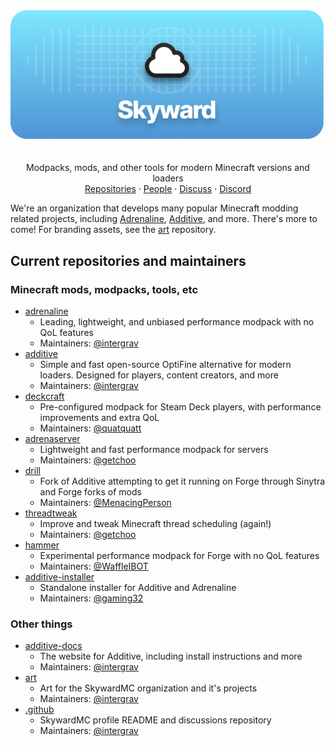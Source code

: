 <div align=center>
  <img alt="Banner for Skyward with logo and name" src="https://raw.githubusercontent.com/skywardmc/art/main/skyward/banner.png">
  <br />
  <br />
  <p align="center">
    Modpacks, mods, and other tools for modern Minecraft versions and loaders
    <br />
    <a href="https://github.com/orgs/skywardmc/repositories?q=&sort=stargazers">Repositories</a>
    ·
    <a href="https://github.com/orgs/skywardmc/people">People</a>
    ·
    <a href="https://github.com/orgs/skywardmc/discussions">Discuss</a>
    ·
    <a href="https://discord.gg/36Tv44cYte">Discord</a>
  </p>
</div>

We're an organization that develops many popular Minecraft modding related projects, including [Adrenaline](https://github.com/skywardmc/adrenaline), [Additive](https://github.com/skywardmc/additive), and more. There's more to come! For branding assets, see the [art](https://github.com/skyward/art) repository.

## Current repositories and maintainers
### Minecraft mods, modpacks, tools, etc
- [adrenaline](https://github.com/skywardmc/adrenaline)
  - Leading, lightweight, and unbiased performance modpack with no QoL features
  - Maintainers: [@intergrav](https://github.com/intergrav)
- [additive](https://github.com/skywardmc/additive)
  - Simple and fast open-source OptiFine alternative for modern loaders. Designed for players, content creators, and more
  - Maintainers: [@intergrav](https://github.com/intergrav)
- [deckcraft](https://github.com/skywardmc/deckcraft)
  - Pre-configured modpack for Steam Deck players, with performance improvements and extra QoL
  - Maintainers: [@quatquatt](https://github.com/quatquatt)
- [adrenaserver](https://github.com/skywardmc/adrenaserver)
  - Lightweight and fast performance modpack for servers
  - Maintainers: [@getchoo](https://github.com/getchoo)
- [drill](https://github.com/skywardmc/drill)
  - Fork of Additive attempting to get it running on Forge through Sinytra and Forge forks of mods
  - Maintainers: [@MenacingPerson](https://github.com/MenacingPerson)
- [threadtweak](https://github.com/skywardmc/threadtweak)
  - Improve and tweak Minecraft thread scheduling (again!)
  - Maintainers: [@getchoo](https://github.com/getchoo)
- [hammer](https://github.com/skywardmc/hammer)
  - Experimental performance modpack for Forge with no QoL features
  - Maintainers: [@WaffleIBOT](https://github.com/WaffleIBOT)
- [additive-installer](https://github.com/skywardmc/additive-installer)
  - Standalone installer for Additive and Adrenaline
  - Maintainers: [@gaming32](https://github.com/gaming32)
### Other things
- [additive-docs](https://github.com/skywardmc/additive-docs)
  - The website for Additive, including install instructions and more
  - Maintainers: [@intergrav](https://github.com/intergrav)
- [art](https://github.com/skywardmc/art)
  - Art for the SkywardMC organization and it's projects
  - Maintainers: [@intergrav](https://github.com/intergrav)
- [.github](https://github.com/skywardmc/.github)
  - SkywardMC profile README and discussions repository 
  - Maintainers: [@intergrav](https://github.com/intergrav)
